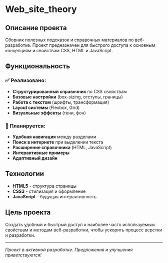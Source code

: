 # Web_site_theory

## Описание проекта

Сборник полезных подсказок и справочных материалов по веб-разработке. Проект предназначен для быстрого доступа к основным концепциям и свойствам CSS, HTML и JavaScript.

## Функциональность

### ✅ Реализовано:
- **Структурированный справочник** по CSS свойствам
- **Базовые настройки** (box-sizing, отступы, границы)
- **Работа с текстом** (шрифты, трансформация)
- **Layout системы** (Flexbox, Grid)
- **Визуальные эффекты** (тени, фон)

### 🚧 Планируется:
- **Удобная навигация** между разделами
- **Поиск в интернете** при выделении текста
- **Расширение справочника** (HTML, JavaScript)
- **Интерактивные примеры**
- **Адаптивный дизайн**

## Технологии

- **HTML5** - структура страницы
- **CSS3** - стилизация и оформление
- **JavaScript** - будущая интерактивность

## Цель проекта

Создать удобный и быстрый доступ к наиболее часто используемым свойствам и методам веб-разработки, чтобы ускорить процесс верстки и разработки.

---

*Проект в активной разработке. Предложения и улучшения приветствуются!*
